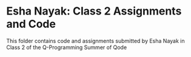 # Esha Nayak: Class 2 Assignments and Code
This folder contains code and assignments submitted by Esha Nayak in Class 2 of the Q-Programming Summer of Qode